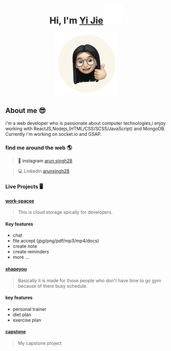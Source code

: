 # <h1 align="center">Hi, I'm <a href="https://github.com/Kathryn-Jie">Yi Jie<a><img src="https://github.com/Kathryn-Jie/Kathryn-Jie/blob/main/wave.gif" width="60px" /></h1>
    
<p align="center">
    <img width="200" src="https://github.com/Kathryn-Jie/Kathryn-Jie/blob/main/kathryn.png">
</p>



## About me 😎 

i'm a web developer who is passionate about computer technologies,i enjoy working with ReactJS,Nodejs,(HTML/CSS/SCSS/JavaScript) and MongoDB.
Currently i'm working on socket.io and GSAP. 

### find me around the web 🌎
> 🤙 instagram [arun.singh28](https://instagram.com/arun.singh28)

> 💻 Linkedin [arunsingh28](https://www.linkedin.com/in/arunsingh28/)

### Live Projects 🖥️ 
#### [work-spacee](https://work-spacee.herokuapp.com/orignal)
> This is cloud storage spically for developers.
 
 #### Key features
  - chat 
  - file accept (jpg/png/pdf/mp3/mp4/docs)
  - create note
  - create reminders
  - more ...

#### [shapeyou](https://shapeyou.herokuapp.com/)
> Basically it is made for those people who don't have time to go gym because of there busy schedule.
 
 #### key features
 - personal trainer
 - diet plan
 - exercise plan


#### [capstone](https://work.vegihub.in)
> My capstone project 



